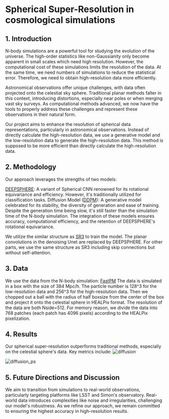 
# Spherical Super-Resolution in cosmological simulations
## 1. Introduction

N-body simulations are a powerful tool for studying the evolution of the universe.
The high-order statistics like non-Gaussianity only become apparent in small scales which need high resolution.
However, the computational cost of these simulations limits the resolution of the data.
At the same time, we need numbers of simulations to reduce the statistical error.
Therefore, we need to obtain high-resolution data more efficiently.

Astronomical observations offer unique challenges, with data often projected onto the celestial sky sphere. 
Traditional planar methods falter in this context, introducing distortions, especially near poles or when merging vast sky surveys. 
As computational methods advanced, we now have the tools to properly address these challenges and represent these observations in their natural form.

Our project aims to enhance the resolution of spherical data representations, particularly in astronomical observations.
Instead of directly calculate the high-resolution data, we use a generative model and the low-resolution data to generate the high-resolution data.
This method is supposed to be more efficient than directly calculate the high-resolution data.

## 2. Methodology
Our approach leverages the strengths of two models:

[DEEPSPHERE](https://arxiv.org/abs/1810.12186): A variant of Spherical CNN renowned for its rotational equivariance and efficiency. However, it's traditionally utilized for classification tasks.
Diffusion Model ([DDPM](https://arxiv.org/abs/2006.11239)): A generative model celebrated for its stability, the diversity of generation and ease of training. 
Despite the generation time being slow, it's still faster than the simulation time of the N-body simulation.
The integration of these models ensures accuracy, computational efficiency, and the retention of DEEPSPHERE's rotational equivariance.

We utilize the similar structure as [SR3](https://arxiv.org/pdf/2104.07636.pdf) to train the model.
The planar convolutions in the denoising Unet are replaced by DEEPSPHERE.
For other parts, we use the same structure as SR3 including skip connections but without self-attention.

## 3. Data
We use the data from the N-body simulation: [FastPM](http://adsabs.harvard.edu/cgi-bin/bib_query?arXiv:1603.00476)
The data is simulated in a box with the size of 384 Mpc/h.
The particle number is 128^3 for the low-resolution data and 256^3 for the high-resolution data.
Then we chopped out a ball with the radius of half boxsize from the center of the box and project it onto the celestial sphere in HEALPix format.
The resolution of the data are both Nside=512.
For memory reason, we divide the data into 768 patches (each patch has 4096 pixels) according to the HEALPix pixelization.

## 4. Results
Our spherical super-resolution outperforms traditional methods, especially on the celestial sphere's data. 
Key metrics include:
![diffusion](https://github.com/IPMUCD3/SR-SPHERE/assets/26876924/7d0174fa-a35c-43ca-8e9a-09f50518eea4)

![diffusion_ps](https://github.com/IPMUCD3/SR-SPHERE/assets/26876924/7b1859a8-0069-463d-a04c-0b3369a4a9b5)

## 5. Future Directions and Discussion
We aim to transition from simulations to real-world observations, particularly targeting platforms like LSST and Simon's observatory. Real-world data introduces complexities like noise and irregularities, challenging our model's robustness. As we refine our approach, we remain committed to ensuring the highest accuracy in high-resolution results.
